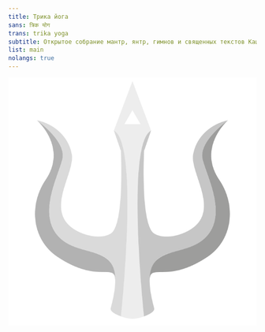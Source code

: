 ```yaml
---
title: Трика йога
sans: त्रिक योग
trans: trika yoga
subtitle: Открытое собрание мантр, янтр, гимнов и священных текстов Кашмирского шиваизма (Трики)
list: main
nolangs: true
---
```


![no-shadow](/img/trishula.svg "Trishula - Трезубец Шивы")
